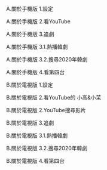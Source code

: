 A.關於手機版
1.設定

A.關於手機版
2.看YouTube

A.關於手機版
3.追劇

A.關於手機版
3.1.熱播韓劇

A.關於手機版
3.2.搜尋2020年韓劇

A.關於手機版
4.看第四台


B.關於電視版
1.設定

B.關於電視版
2.看YouTube的 小高&小茉

B.關於電視版
2.YouTube搜尋影片

B.關於電視版
3.追劇

B.關於電視版
3.1.熱播韓劇

B.關於電視版
3.2.搜尋2020年韓劇

B.關於電視版
4.看第四台
